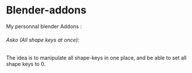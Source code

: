 # Blender-addons

My personnal blender Addons :

###### Asko (All shape keys at once):
The idea is to manipulate all shape-keys in one place, and be able to set all shape keys to 0. 
